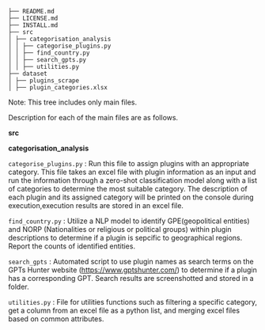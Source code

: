 ```
├── README.md
├── LICENSE.md
├── INSTALL.md
├── src
│ ├── categorisation_analysis
│ │ ├── categorise_plugins.py
│ │ ├── find_country.py
│ │ ├── search_gpts.py
│ │ ├── utilities.py
├── dataset
│ ├── plugins_scrape
│ ├── plugin_categories.xlsx
```

Note: This tree includes only main files.

Description for each of the main files are as follows.

**src** 
<br>

**categorisation_analysis**
<br>

```categorise_plugins.py``` : Run this file to assign plugins with an appropriate category. This file takes an excel file with plugin information as an input and run the information through a zero-shot classification model along with a list of categories to determine the most suitable category. The description of each plugin and its assigned category will be printed on the console during execution,execution results are stored in an excel file. 

```find_country.py``` : Utilize a NLP model to identify GPE(geopolitical entities) and NORP (Nationalities or religious or political groups) within plugin descriptions to determine if a plugin is sepcific to geographical regions. Report the counts of identified entities.

```search_gpts``` : Automated script to use plugin names as search terms on the GPTs Hunter website (https://www.gptshunter.com/) to determine if a plugin has a corresponding GPT. Search results are screenshotted and stored in a folder.

```utilities.py``` : File for utilities functions such as filtering a specific category, get a column from an excel file as a python list, and merging excel files based on common attributes. 



